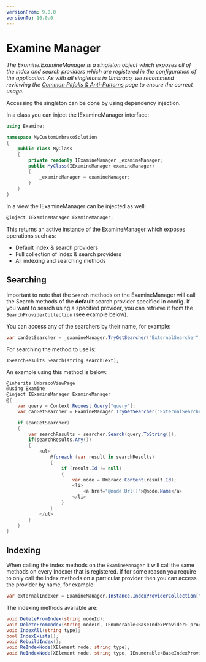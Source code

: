 ```yaml
---
versionFrom: 9.0.0
versionTo: 10.0.0
---
```


# Examine Manager

_The Examine.ExamineManager is a singleton object which exposes all of the index and search providers which are registered in the configuration of the application. As with all singletons in Umbraco, we recommend reviewing the [Common Pitfalls & Anti-Patterns](../../Common-Pitfalls/index.md) page to ensure the correct usage._

Accessing the singleton can be done by using dependency injection. 

In a class you can inject the IExamineManager interface:

```csharp
using Examine;

namespace MyCustomUmbracoSolution
{
    public class MyClass
    {
        private readonly IExamineManager _examineManager;
        public MyClass(IExamineManager examineManager)
        {
            _examineManager = examineManager;
        }
    }
}
```
In a view the IExamineManager can be injected as well: 

```csharp
@inject IExamineManager ExamineManager;
```

This returns an active instance of the ExamineManager which exposes operations such as:

* Default index & search providers
* Full collection of index & search providers
* All indexing and searching methods

## Searching

Important to note that the `Search` methods on the ExamineManager will call the Search methods of the **default** search provider specified in config. If you want to search using a specified provider, you can retrieve it from the `SearchProviderCollection` (see example below).

You can access any of the searchers by their name, for example:

```csharp
var canGetSearcher = _examineManager.TryGetSearcher("ExternalSearcher", out var searcher);
```

For searching the method to use is:

```chsarp
ISearchResults Search(string searchText);
```

An example using this method is below:

```csharp
@inherits UmbracoViewPage
@using Examine
@inject IExamineManager ExamineManager
@{
    var query = Context.Request.Query["query"];
    var canGetSearcher = ExamineManager.TryGetSearcher("ExternalSearcher", out var searcher);

    if (canGetSearcher)
    {
        var searchResults = searcher.Search(query.ToString());
        if(searchResults.Any())
        {
            <ul>
                @foreach (var result in searchResults)
                {
                    if (result.Id != null)
                    {
                        var node = Umbraco.Content(result.Id);
                        <li>
                            <a href="@node.Url()">@node.Name</a>
                        </li>
                    }
                }
            </ul>
        }
    }
}
```

## Indexing

When calling the index methods on the `ExamineManager` it will call the same methods on every Indexer that is registered. If for some reason you require to only call the index methods on a particular provider then you can access the provider by name, for example:

```csharp
var externalIndexer = ExamineManager.Instance.IndexProviderCollection["ExternalIndexer"];
```

The indexing methods available are:

```csharp
void DeleteFromIndex(string nodeId);
void DeleteFromIndex(string nodeId, IEnumerable<BaseIndexProvider> providers);
void IndexAll(string type);
bool IndexExists();
void RebuildIndex();
void ReIndexNode(XElement node, string type);
void ReIndexNode(XElement node, string type, IEnumerable<BaseIndexProvider> providers);
```
